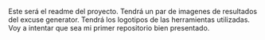 Este será el readme del proyecto.
Tendrá un par de imagenes de resultados del excuse generator.
Tendrá los logotipos de las herramientas utilizadas.
Voy a intentar que sea mi primer repositorio bien presentado.
